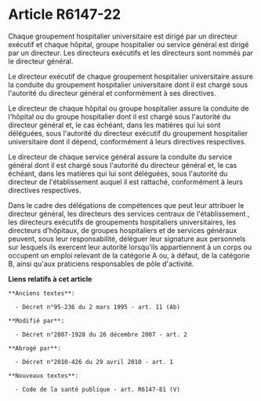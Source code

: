 # Article R6147-22

Chaque groupement hospitalier universitaire est dirigé par un directeur exécutif et chaque hôpital, groupe hospitalier ou
service général est dirigé par un directeur. Les directeurs exécutifs et les directeurs sont nommés par le directeur général.

Le directeur exécutif de chaque groupement hospitalier universitaire assure la conduite du groupement hospitalier
universitaire dont il est chargé sous l'autorité du directeur général et conformément à ses directives.

Le directeur de chaque hôpital ou groupe hospitalier assure la conduite de l'hôpital ou du groupe hospitalier dont il est
chargé sous l'autorité du directeur général et, le cas échéant, dans les matières qui lui sont déléguées, sous l'autorité du
directeur exécutif du groupement hospitalier universitaire dont il dépend, conformément à leurs directives respectives.

Le directeur de chaque service général assure la conduite du service général dont il est chargé sous l'autorité du directeur
général et, le cas échéant, dans les matières qui lui sont déléguées, sous l'autorité du directeur de l'établissement auquel
il est rattaché, conformément à leurs directives respectives.

Dans le cadre des délégations de compétences que peut leur attribuer le directeur général, les directeurs des services
centraux de l'établissement , les directeurs exécutifs de groupements hospitaliers universitaires, les directeurs d'hôpitaux,
de groupes hospitaliers et de services généraux peuvent, sous leur responsabilité, déléguer leur signature aux personnels sur
lesquels ils exercent leur autorité lorsqu'ils appartiennent à un corps ou occupent un emploi relevant de la catégorie A ou,
à défaut, de la catégorie B, ainsi qu'aux praticiens responsables de pôle d'activité.

**Liens relatifs à cet article**

	**Anciens textes**:

	  - Décret n°95-236 du 2 mars 1995 - art. 11 (Ab)

	**Modifié par**:

	  - Décret n°2007-1928 du 26 décembre 2007 - art. 2

	**Abrogé par**:

	  - Décret n°2010-426 du 29 avril 2010 - art. 1

	**Nouveaux textes**:

	  - Code de la santé publique - art. R6147-81 (V)
